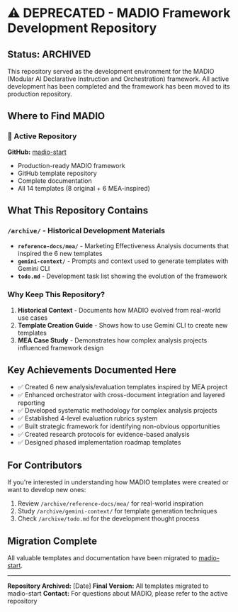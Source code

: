 # ⚠️ DEPRECATED - MADIO Framework Development Repository

## Status: ARCHIVED

This repository served as the development environment for the MADIO (Modular AI Declarative Instruction and Orchestration) framework. All active development has been completed and the framework has been moved to its production repository.

## Where to Find MADIO

### 🚀 Active Repository
**GitHub:** [madio-start](https://github.com/petergiordano/madio-start)
- Production-ready MADIO framework
- GitHub template repository
- Complete documentation
- All 14 templates (8 original + 6 MEA-inspired)

## What This Repository Contains

### `/archive/` - Historical Development Materials
- **`reference-docs/mea/`** - Marketing Effectiveness Analysis documents that inspired the 6 new templates
- **`gemini-context/`** - Prompts and context used to generate templates with Gemini CLI
- **`todo.md`** - Development task list showing the evolution of the framework

### Why Keep This Repository?

1. **Historical Context** - Documents how MADIO evolved from real-world use cases
2. **Template Creation Guide** - Shows how to use Gemini CLI to create new templates
3. **MEA Case Study** - Demonstrates how complex analysis projects influenced framework design

## Key Achievements Documented Here

- ✅ Created 6 new analysis/evaluation templates inspired by MEA project
- ✅ Enhanced orchestrator with cross-document integration and layered reporting
- ✅ Developed systematic methodology for complex analysis projects
- ✅ Established 4-level evaluation rubrics system
- ✅ Built strategic framework for identifying non-obvious opportunities
- ✅ Created research protocols for evidence-based analysis
- ✅ Designed phased implementation roadmap templates

## For Contributors

If you're interested in understanding how MADIO templates were created or want to develop new ones:

1. Review `/archive/reference-docs/mea/` for real-world inspiration
2. Study `/archive/gemini-context/` for template generation techniques
3. Check `/archive/todo.md` for the development thought process

## Migration Complete

All valuable templates and documentation have been migrated to [madio-start](https://github.com/petergiordano/madio-start).

---

**Repository Archived:** [Date]
**Final Version:** All templates migrated to madio-start
**Contact:** For questions about MADIO, please refer to the active repository